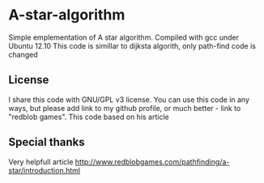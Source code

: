 # A-star-algorithm
Simple emplementation of A star algorithm. 
Compiled with gcc under Ubuntu 12.10
This code is simillar to dijksta algorith, only path-find code is changed

## License
I share this code with GNU/GPL v3 license. You can use this code in any ways, but please add link to my github profile, 
or much better - link to "redblob games". This code based on his article

## Special thanks

Very helpfull article http://www.redblobgames.com/pathfinding/a-star/introduction.html
